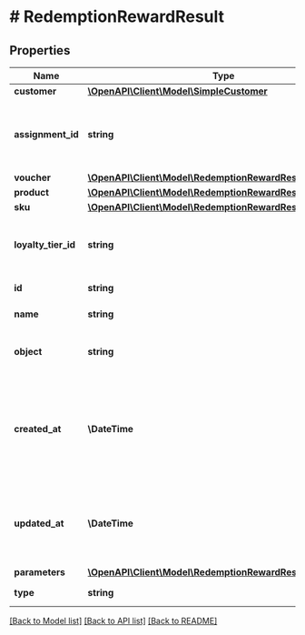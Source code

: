 # # RedemptionRewardResult

## Properties

Name | Type | Description | Notes
------------ | ------------- | ------------- | -------------
**customer** | [**\OpenAPI\Client\Model\SimpleCustomer**](SimpleCustomer.md) |  |
**assignment_id** | **string** | Unique reward assignment ID assigned by Voucherify. |
**voucher** | [**\OpenAPI\Client\Model\RedemptionRewardResultVoucher**](RedemptionRewardResultVoucher.md) |  |
**product** | [**\OpenAPI\Client\Model\RedemptionRewardResultProduct**](RedemptionRewardResultProduct.md) |  |
**sku** | [**\OpenAPI\Client\Model\RedemptionRewardResultSku**](RedemptionRewardResultSku.md) |  |
**loyalty_tier_id** | **string** | Unique loyalty tier ID assigned by Voucherify. |
**id** | **string** | Unique reward ID. | [optional]
**name** | **string** | Name of the reward. | [optional]
**object** | **string** | The type of object represented by the JSON | [optional] [default to 'reward']
**created_at** | **\DateTime** | Timestamp representing the date and time when the redemption was created in ISO 8601 format. | [optional]
**updated_at** | **\DateTime** | Timestamp in ISO 8601 format indicating when the reward was updated. | [optional]
**parameters** | [**\OpenAPI\Client\Model\RedemptionRewardResultParameters**](RedemptionRewardResultParameters.md) |  | [optional]
**type** | **string** | Reward type. | [optional]

[[Back to Model list]](../../README.md#models) [[Back to API list]](../../README.md#endpoints) [[Back to README]](../../README.md)
